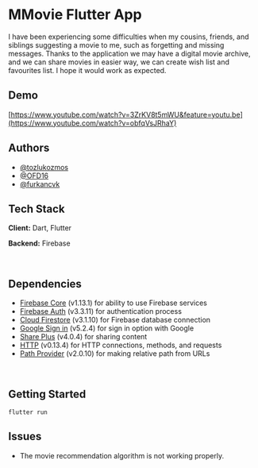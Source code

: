 # MMovie Flutter App
I have been experiencing some difficulties when my cousins, friends, and siblings suggesting a movie to me, such as forgetting and missing messages. Thanks to the application we may have a digital movie archive, and we can share movies in easier way, we can create wish list and favourites list. I hope it would work as expected.

## Demo
[https://www.youtube.com/watch?v=3ZrKV8t5mWU&feature=youtu.be](https://www.youtube.com/watch?v=obfqVsJRhaY)

## Authors

- [@tozlukozmos](https://github.com/tozlukozmos)
- [@OFD16](https://github.com/OFD16)
- [@furkancvk](https://github.com/furkancvk)

## Tech Stack

**Client:** Dart, Flutter 

**Backend:** Firebase

<br/>

## Dependencies
* [Firebase Core](https://www.npmjs.com/package/cors)
(v1.13.1) for ability to use Firebase services
* [Firebase Auth](https://www.npmjs.com/package/express)
(v3.3.11) for authentication process
* [Cloud Firestore](https://www.npmjs.com/package/helmet)
(v3.1.10) for Firebase database connection
* [Google Sign in](https://www.npmjs.com/package/dotenv)
(v5.2.4) for sign in option with Google
* [Share Plus](https://www.npmjs.com/package/crypto-js)
(v4.0.4) for sharing content
* [HTTP](https://www.npmjs.com/package/nodemon)
(v0.13.4) for HTTP connections, methods, and requests
* [Path Provider](https://www.npmjs.com/package/nodemon)
(v2.0.10) for making relative path from URLs

<br/>

## Getting Started
```
flutter run
```

## Issues
- The movie recommendation algorithm is not working properly.
